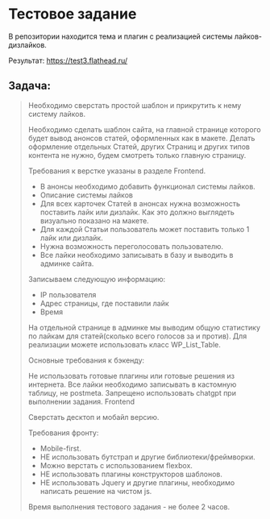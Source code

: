 # Тестовое задание

В репозитории находится тема и плагин с реализацией системы лайков-дизлайков.

Результат: https://test3.flathead.ru/

## Задача:
> Необходимо сверстать простой шаблон и прикрутить к нему систему лайков. 
>
> Необходимо сделать шаблон сайта, на главной странице которого будет вывод анонсов статей, оформленных как в макете. Делать оформление отдельных Статей, других Страниц и других типов контента не нужно, будем смотреть только главную страницу.
>
> Требования к верстке указаны в разделе Frontend.
>
> - В анонсы необходимо добавить функционал системы лайков. 
> - Описание системы лайков
> - Для всех карточек Статей в анонсах нужна возможность поставить лайк или дизлайк. Как это должно выглядеть визуально показано на макете.
> - Для каждой Статьи пользователь может поставить только 1 лайк или дизлайк.
> - Нужна возможность переголосовать пользователю.
> - Все лайки необходимо записывать в базу и выводить в админке сайта.
>
> Записываем следующую информацию:
>
> - IP пользователя
> - Адрес страницы, где поставили лайк
> - Время
>
> На отдельной странице в админке мы выводим общую статистику по лайкам для статей(сколько всего голосов за и против). Для реализации можете использовать класс WP_List_Table.
>
> Основные требования к бэкенду:
>
> Не использовать готовые плагины или готовые решения из интернета.
> Все лайки необходимо записывать в кастомную таблицу, не postmeta.
> Запрещено использовать chatgpt при выполнении задания.
> Frontend
>
> Сверстать десктоп и мобайл версию.
>
> Требования фронту:
>
> - Mobile-first.
> - НЕ использовать бутстрап и другие библиотеки/фреймворки. 
> - Можно верстать с использованием flexbox.
> - НЕ использовать плагины конструкторов шаблонов.
> - НЕ использовать Jquery и другие плагины, необходимо написать решение на чистом js.
>
> Время выполнения тестового задания - не более 2 часов.